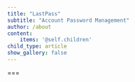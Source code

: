 ```yaml
---
title: "LastPass"
subtitle: "Account Password Management"
author: /about
content:
    items: '@self.children'
child_type: article
show_gallery: false
---
```




===
